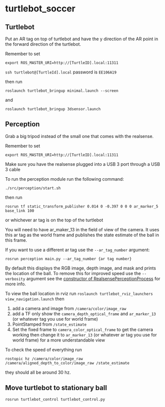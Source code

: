 # turtlebot_soccer

## Turtlebot

Put an AR tag on top of turtlebot and have the y direction of the AR point in the forward 
direction of the turtlebot. 

Remember to set 

`export ROS_MASTER_URI=http://[TurtleID].local:11311`

`ssh turtlebot@[TurtleId].local` password is `EE106A19`

then run

`roslaunch turtlebot_bringup minimal.launch --screen`

and

`roslaunch turtlebot_bringup 3dsensor.launch`

## Perception

Grab a big tripod instead of the small one that comes with the realsense.

Remember to set 

`export ROS_MASTER_URI=http://[TurtleID].local:11311`

Make sure you have the realsense plugged into a USB 3 port through a USB 3 cable

To run the perception module run the following command: 

`./src/perception/start.sh`

then run 

`rosrun tf static_transform_publisher 0.014 0 -0.397 0 0 0 ar_marker_5 base_link 100`

or whichever ar tag is on the top of the turtlebot 

You will need to have ar_maker_13 in the field of view of the camera. It uses 
this ar tag as the world frame and publishes the state estimate of the ball in 
this frame.

If you want to use a different ar tag use the `--ar_tag_number` argument:

`rosrun perception main.py --ar_tag_number {ar tag number}`

By default this displays the RGB image, depth image, and mask and prints the 
location of the ball. To remove this for improved speed use the `--verbosity` 
argument see the [constructor of RealsensePerceptionProcess](https://github.com/nflu/turtlebot_soccer/blob/6b999f9d2ec10b91aaa965214fd81ab301d5ae08/src/segmentation/src/main.py#L51) for more info.


To view the ball location in rviz run 
`roslaunch turtlebot_rviz_launchers view_navigation.launch` then 

1. add a camera and image from `/camera/color/image_raw`
2. add a TF only show the `camera_depth_optical_frame` and `ar_marker_13` (or whatever tag you use for world frame)
3. PointStamped from `/state_estimate`
4. Set the fixed frame to `camera_color_optical_frame` to get the camera working then change it to `ar_marker_13` (or whatever ar tag you use for world frame) for a more understandable view

To check the speed of everything run 

`rostopic hz /camera/color/image_raw /camera/aligned_depth_to_color/image_raw /state_estimate `

they should all be around 30 hz.

## Move turtlebot to stationary ball

`rosrun turtlebot_control turtlebot_control.py`
